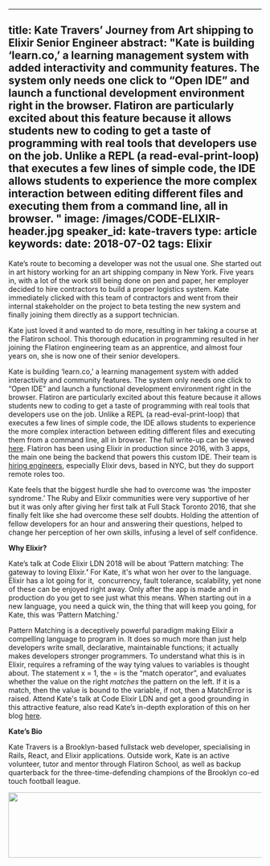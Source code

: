 
---
title: Kate Travers’ Journey from Art shipping to Elixir Senior Engineer
abstract: "Kate is building ‘learn.co,’ a learning management system with added interactivity and community features. The system only needs one click to “Open IDE” and launch a functional development environment right in the browser. Flatiron are particularly excited about this feature because it allows students new to coding to get a taste of programming with real tools that developers use on the job. Unlike a REPL (a read-eval-print-loop) that executes a few lines of simple code, the IDE allows students to experience the more complex interaction between editing different files and executing them from a command line, all in browser.
"
image: /images/CODE-ELIXIR-header.jpg
speaker_id: kate-travers
type: article
keywords: 
date: 2018-07-02
tags: Elixir
---
Kate&rsquo;s route to becoming a developer was not the usual one. She started out in art history working for an art shipping company in New York. Five years in, with a lot of the work still being done on pen and paper, her employer decided to hire contractors to build a proper logistics system. Kate immediately clicked with this team of contractors and went from their internal stakeholder on the project to beta testing the new system and finally joining them directly as a support technician.

Kate just loved it and wanted to do more, resulting in her taking a course at the Flatiron school. This thorough education in programming resulted in her joining the Flatiron engineering team as an apprentice, and almost four years on, she is now one of their senior developers.

Kate is building &lsquo;learn.co,&rsquo; a learning management system with added interactivity and community features. The system only needs one click to &ldquo;Open IDE&rdquo; and launch a functional development environment right in the browser. Flatiron are particularly excited about this feature because it allows students new to coding to get a taste of programming with real tools that developers use on the job. Unlike a REPL (a read-eval-print-loop) that executes a few lines of simple code, the IDE allows students to experience the more complex interaction between editing different files and executing them from a command line, all in browser. The full write-up can be viewed <a href="http://blog.flatironschool.com/built-learn-ide-browser/" style="text-decoration:none;"><u>here</u></a>. Flatiron has been using Elixir in production since 2016, with 3 apps, the main one being the backend that powers this custom IDE. Their team is <a href="http://flatironschool.com/careers" style="text-decoration:none;"><u>hiring engineers</u></a>, especially Elixir devs, based in NYC, but they do support remote roles too.

Kate feels that the biggest hurdle she had to overcome was &lsquo;the imposter syndrome.&rsquo; The Ruby and Elixir communities were very supportive of her but it was only after giving her first talk at Full Stack Toronto 2016, that she finally felt like she had overcome these self doubts. Holding the attention of fellow developers for an hour and answering their questions, helped to change her perception of her own skills, infusing a level of self confidence.

**Why Elixir?**

Kate&rsquo;s talk at Code Elixir LDN 2018 will be about &lsquo;Pattern matching: The gateway to loving Elixir.**&rsquo;** For Kate, it&#39;s what won her over to the language. Elixir has a lot going for it, &nbsp;concurrency, fault tolerance, scalability, yet none of these can be enjoyed right away. Only after the app is made and in production do you get to see just what this means. When starting out in a new language, you need a quick win, the thing that will keep you going, for Kate, this was &lsquo;Pattern Matching.&rsquo;

Pattern Matching is a deceptively powerful paradigm making Elixir a compelling language to program in. It does so much more than just help developers write small, declarative, maintainable functions; it actually makes developers stronger programmers. To understand what this is in Elixir, requires a reframing of the way tying values to variables is thought about. The statement x = 1, the = is the &ldquo;match operator&rdquo;, and evaluates whether the value on the right <em>matches</em> the pattern on the left. If it is a match, then the value is bound to the variable, if not, then a MatchError is raised. Attend Kate&#39;s talk at Code Elixir LDN and get a good grounding in this attractive feature, also read Kate&rsquo;s in-depth exploration of this on her blog <a href="http://blog.kate-travers.com/pattern-matching/" style="text-decoration:none;"><u>here</u></a>.

**Kate&rsquo;s Bio**

Kate Travers is a Brooklyn-based fullstack web developer, specialising in Rails, React, and Elixir applications. Outside work, Kate is an active volunteer, tutor and mentor through Flatiron School, as well as backup quarterback for the three-time-defending champions of the Brooklyn co-ed touch football league.

<a href="https://codesync.global/conferences/code-elixir-2018/#Register"><img alt="" src="/uploads/media/default/0001/01/ae03845022687458cc2d2d4b4bf2b65e707c3ad4.jpeg" style="height:130px; width:800px" /></a>
